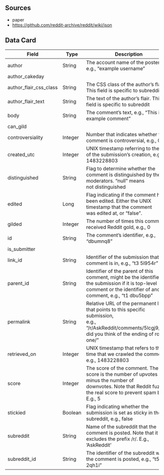## Sources

* paper
* https://github.com/reddit-archive/reddit/wiki/json

## Data Card

| Field                  | Type    | Description                                                                                                                                                                    |
| ---------------------- | ------- | ------------------------------------------------------------------------------------------------------------------------------------------------------------------------------ |
| author                 | String  | The account name of the poster, e.g., “example username”                                                                                                                     |
| author_cakeday         |         |                                                                                                                                                                                |
| author_flair_css_class | String  | The CSS class of the author’s flair. This field is specific to subreddit                                                                                                      |
| author_flair_text      | String  | The text of the author’s flair. This field is specific to subreddit                                                                                                           |
| body                   | String  | The comment’s text, e.g., “This is an example comment”                                                                                                                      |
| can_gild               |         |                                                                                                                                                                                |
| controversiality       | Integer | Number that indicates whether the comment is controversial, e.g., 0                                                                                                            |
| created_utc            | Integer | UNIX timestamp referring to the time of the submission’s creation, e.g., 1483228803                                                                                           |
| distinguished          | String  | Flag to determine whether the comment is distinguished by the moderators. “null” means<br />not distinguished                                                                |
| edited                 | Long    | Flag indicating if the comment has been edited. Either the UNIX timestamp that the comment<br />was edited at, or “false”.                                                   |
| gilded                 | Integer | The number of times this comment received Reddit gold, e.g., 0                                                                                                                 |
| id                     | String  | The comment’s identifier, e.g., “dbumnq8”                                                                                                                                   |
| is_submitter           |         |                                                                                                                                                                                |
| link_id                | String  | Identifier of the submission that this comment is in, e.g., “t3 5l954r”                                                                                                      |
| parent_id              | String  | Identifier of the parent of this comment, might be the identifier of the submission if it is top-level<br />comment or the identifier of another comment, e.g., “t1 dbu5bpp” |
| permalink              | String  | Relative URL of the permanent link that points to this specific submission,<br />e.g., “/r/AskReddit/comments/5lcgj9/what did you think of the ending of rogue one/”         |
| retrieved_on           | Integer | UNIX timestamp that refers to the time that we crawled the comment, e.g., 1483228803                                                                                           |
| score                  | Integer | The score of the comment. The score is the number of upvotes minus the number of<br />downvotes. Note that Reddit fuzzes the real score to prevent spam bots. E.g., 5          |
| stickied               | Boolean | Flag indicating whether the submission is set as sticky in the subreddit, e.g., false                                                                                          |
| subreddit              | String  | Name of the subreddit that the comment is posted. Note that it excludes the prefix /r/. E.g., ’AskReddit’                                                                    |
| subreddit_id           | String  | The identifier of the subreddit where the comment is posted, e.g., “t5 2qh1i”                                                                                                |
